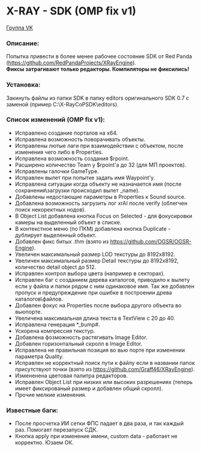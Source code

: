 # X-RAY - SDK (OMP fix v1)

[Группа VK](https://vk.com/xray_omp)

### Описание:
Попытка привести в более менее рабочее состояние SDK от Red Panda (https://github.com/RedPandaProjects/XRayEngine).  
**Фиксы затрагивают только редакторы. Компиляторы не фиксились!**

### Установка:
Закинуть файлы из папки SDK в папку editors оригинального SDK 0.7 с заменой (пример С:\X-RayCoPSDK\editors).

### Список изменений (OMP fix v1):
- Исправлено создание порталов на х64.
- Исправлена возможность поворачивать объекты.
- Исправлены лютые лаги при взаимодействии с объектом, после изменения чего либо в Properties.
- Исправлена возможность создания $rpoint.
- Расширено количество Team у $rpoint'a до 32 (для МП проектов).
- Исправлены галочки GameType.
- Исправлен вылет при попытке задать имя Waypoint'у.
- Исправлена ситуации когда объекту не назначается имя (после сохранения\загрузки происходил вылет _name).
- Добавлены недостающие параметры в Properties к Sound source.
- Добавлена возможность загрузить лог xrAI после verify (облегчен поиск некоректных нодов).
- В Object List добавлена кнопка Focus on Selected - для фокусировки камеры на выделенный объект в списке.
- В контекстное меню (по ПКМ) добавлена кнопка Duplicate - дублирует выделенный объект.
- Добавлен фикс битых .thm (взято из https://github.com/OGSR/OGSR-Engine).
- Увеличен максимальный размер LOD текстуры до 8192х8192.
- Увеличен максимальный размер Detail текстуры до 8192х8192, количество detail object до 512.
- Исправлен контрол выбора цвета (например в секторах).
- Исправлен баг с созданием дерева каталогов, приводило к вылету если у файла и папки рядом с ним одинаковое имя. Так же добавлен пропуск и предупреждение при ошибке в построении древа каталогов\файлов.
- Добавлен фокус на Properties после выбора другого объекта во вьюпорте.
- Увеличена максимальная длина текста в TextView с 20 до 40.
- Исправлена генерация *_bump#.
- Ускорена компрессия текстур.
- Добавлена фозможность растягивать Image Editor.
- Добавлен горизонтальный скролл в Image Editor.
- Исправлена не правильная позиция во вью порте при изменении параметра Quality.
- Исправлен не корректный поиск пути к файлу если в названии папок присутствуют точки (взято из https://github.com/Graff46/XRayEngine).
- Измененена цветовая палитра редакторов.
- Исправлен Object List при низких или высоких разрешениях (теперь имеет фиксированый размер и добавлен общий скролл).
- Прочие мелкие изменения.

### Известные баги:
- После просчетка ИИ сетки ФПС падает в два раза, и так каждый раз. Помогает перезапуск СДК.
- Кнопка apply при изменение имени, custom data - работает не корректно. Юзаем ОК.

